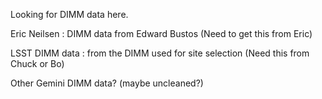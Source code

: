Looking for DIMM data here.

Eric Neilsen : DIMM data from Edward Bustos (Need to get this from Eric)

LSST DIMM data : from the DIMM used for site selection (Need this from Chuck or Bo)

Other Gemini DIMM data? (maybe uncleaned?)
